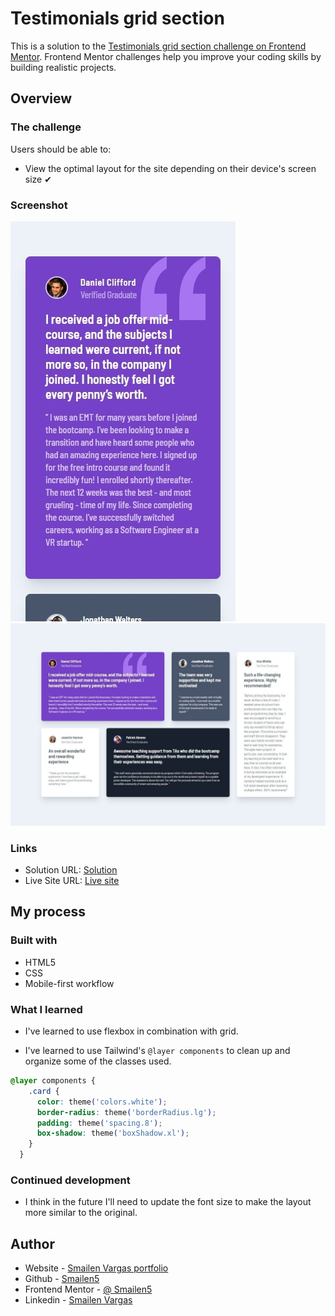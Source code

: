 # Testimonials grid section

This is a solution to the [Testimonials grid section challenge on Frontend Mentor](https://www.frontendmentor.io/challenges/testimonials-grid-section-Nnw6J7Un7). Frontend Mentor challenges help you improve your coding skills by building realistic projects. 


## Overview

### The challenge

Users should be able to:

- View the optimal layout for the site depending on their device's screen size ✔

### Screenshot

![smartphone](./screenshot/smartphone.jpeg)
![desktop](./screenshot/desktop.jpeg)


### Links

- Solution URL: [Solution](https://github.com/Smailen5/Frontend-Mentor-Challenge/tree/main/testimonials-grid-section-main-main)
- Live Site URL: [Live site](https://smailen5.github.io/Frontend-Mentor-Challenge/testimonials-grid-section-main-main/)

## My process

### Built with

- HTML5
- CSS
- Mobile-first workflow


### What I learned

- I've learned to use flexbox in combination with grid.

- I've learned to use Tailwind's `@layer components` to clean up and organize some of the classes used.

```css
@layer components {
    .card {
      color: theme('colors.white');
      border-radius: theme('borderRadius.lg');
      padding: theme('spacing.8');
      box-shadow: theme('boxShadow.xl');
    }
  }
```


### Continued development

- I think in the future I'll need to update the font size to make the layout more similar to the original.


## Author

- Website - [Smailen Vargas portfolio](https://smailenvargas.com/)
- Github - [Smailen5](https://github.com/Smailen5)
- Frontend Mentor - [@ Smailen5](https://www.frontendmentor.io/profile/Smailen5)
- Linkedin - [Smailen Vargas](https://www.linkedin.com/in/smailen-vargas/)